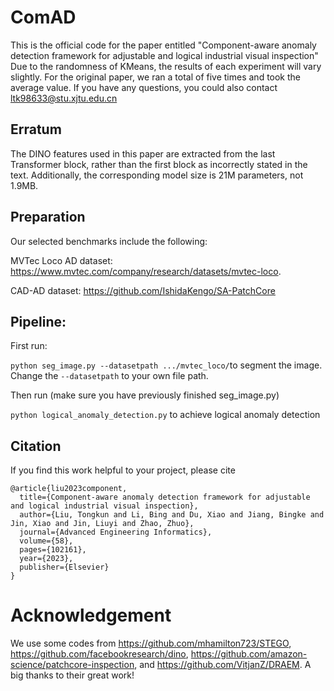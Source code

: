 # ComAD
This is the official code for the paper entitled "Component-aware anomaly detection framework for adjustable and logical industrial visual inspection"
Due to the randomness of KMeans, the results of each experiment will vary slightly. For the original paper, we ran a total of five times and took the average value. 
If you have any questions, you could also contact ltk98633@stu.xjtu.edu.cn


## Erratum
The DINO features used in this paper are extracted from the last Transformer block, rather than the first block as incorrectly stated in the text. Additionally, the corresponding model size is 21M parameters, not 1.9MB.




## Preparation
Our selected benchmarks include the following:

MVTec Loco AD dataset: https://www.mvtec.com/company/research/datasets/mvtec-loco.

CAD-AD dataset: https://github.com/IshidaKengo/SA-PatchCore

## Pipeline:
First run:

```python seg_image.py --datasetpath .../mvtec_loco/```to segment the image. Change the ```--datasetpath``` to your own file path.

Then run (make sure you have previously finished seg_image.py)

```python logical_anomaly_detection.py``` to achieve logical anomaly detection


## Citation 
If you find this work helpful to your project, please cite
```
@article{liu2023component,
  title={Component-aware anomaly detection framework for adjustable and logical industrial visual inspection},
  author={Liu, Tongkun and Li, Bing and Du, Xiao and Jiang, Bingke and Jin, Xiao and Jin, Liuyi and Zhao, Zhuo},
  journal={Advanced Engineering Informatics},
  volume={58},
  pages={102161},
  year={2023},
  publisher={Elsevier}
}
```
# Acknowledgement
We use some codes from https://github.com/mhamilton723/STEGO, https://github.com/facebookresearch/dino, https://github.com/amazon-science/patchcore-inspection, and https://github.com/VitjanZ/DRAEM. A big thanks to their great work!



